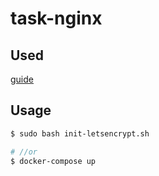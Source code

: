 # task-nginx

## Used

[guide](https://medium.com/@pentacent/nginx-and-lets-encrypt-with-docker-in-less-than-5-minutes-b4b8a60d3a71)

## Usage

```bash
$ sudo bash init-letsencrypt.sh

# //or
$ docker-compose up
```

